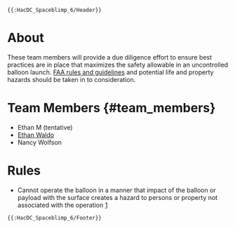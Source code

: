 ```{=mediawiki}
{{:HacDC_Spaceblimp_6/Header}}
```
# About

These team members will provide a due diligence effort to ensure best
practices are in place that maximizes the safety allowable in an
uncontrolled balloon launch. [FAA rules and
guidelines](HacDC_Spaceblimp_6/Projects/Compliance) and
potential life and property hazards should be taken in to consideration.

# Team Members {#team_members}

-   Ethan M (tentative)
-   [Ethan Waldo](User:Ewaldo)
-   Nancy Wolfson

# Rules

-   Cannot operate the balloon in a manner that impact of the balloon or
    payload with the surface creates a hazard to persons or property not
    associated with the operation
    [1](http://www.ecfr.gov/cgi-bin/text-idx?rgn=div5&node=14:2.0.1.3.15#se14.2.101_133)

```{=mediawiki}
{{:HacDC_Spaceblimp_6/Footer}}
```
